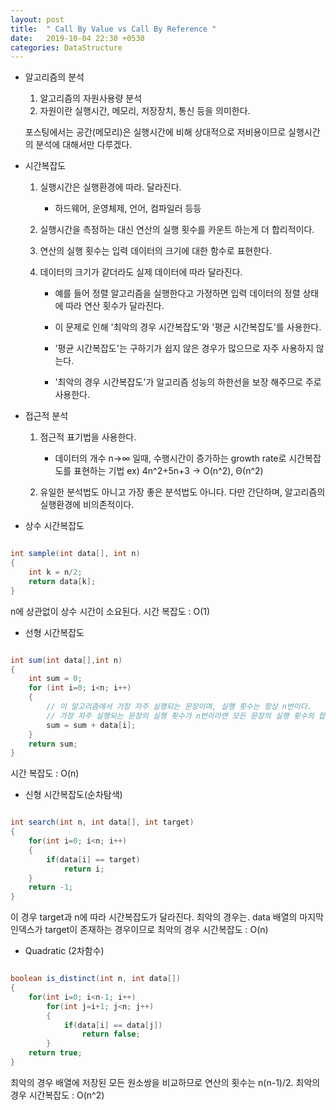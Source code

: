 ```yaml
---
layout: post
title:  " Call By Value vs Call By Reference "
date:   2019-10-04 22:30 +0530
categories: DataStructure
---
```


* 알고리즘의 분석
    
    1) 알고리즘의 자원사용량 분석
    2) 자원이란 실행시간, 메모리, 저장장치, 통신 등을 의미한다.

    포스팅에서는 공간(메모리)은 실행시간에 비해 상대적으로 저비용이므로
    실행시간의 분석에 대해서만 다루겠다.

* 시간복잡도

    1) 실행시간은 실행환경에 따라. 달라진다.
        - 하드웨어, 운영체제, 언어, 컴파일러 등등

    2) 실행시간을 측정하는 대신 연산의 실행 횟수를 카운트 하는게 더 합리적이다.

    3) 연산의 실행 횟수는 입력 데이터의 크기에 대한 함수로 표현한다.

    4) 데이터의 크기가 같더라도 실제 데이터에 따라 달라진다.
        - 예를 들어 정렬 알고리즘을 실행한다고 가정하면 
          입력 데이터의 정렬 상태에 따라 연산 횟수가 달라진다.

        - 이 문제로 인해 '최악의 경우 시간복잡도'와 '평균 시간복잡도'를 사용한다.
        - '평균 시간복잡도'는 구하기가 쉽지 않은 경우가 많으므로 자주 사용하지 않는다.
        - '최악의 경우 시간복잡도'가 알고리즘 성능의 하한선을 보장 해주므로 주로 사용한다.

* 접근적 분석

    1) 점근적 표기법을 사용한다.
        - 데이터의 개수 n->∞ 일때, 수행시간이 증가하는 growth rate로 시간복잡도를 표현하는 기법
            ex) 4n^2+5n+3 -> O(n^2), Θ(n^2)

    2) 유일한 분석법도 아니고 가장 좋은 분석법도 아니다.
       다만 간단하며, 알고리즘의 실행환경에 비의존적이다.

* 상수 시간복잡도

```java

int sample(int data[], int n)
{
    int k = n/2;
    return data[k];
}


```

n에 상관없이 상수 시간이 소요된다.
시간 복잡도 : O(1)


* 선형 시간복잡도

```java

int sum(int data[],int n)
{
    int sum = 0;
    for (int i=0; i<n; i++)
    {
        // 이 알고리즘에서 가장 자주 실행되는 문장이며, 실행 횟수는 항상 n번이다.
        // 가장 자주 실행되는 문장의 실행 횟수가 n번이라면 모든 문장의 실행 횟수의 합은 n에 선형적으로 비례한다.
        sum = sum + data[i]; 
    }
    return sum;
}

```

시간 복잡도 : O(n)

* 신형 시간복잡도(순차탐색)

```java

int search(int n, int data[], int target)
{
    for(int i=0; i<n; i++)
    {
        if(data[i] == target)
            return i;
    }
    return -1;
}

```

이 경우 target과 n에 따라 시간복잡도가 달라진다.
최악의 경우는. data 배열의 마지막 인덱스가 target이 존재하는 경우이므로
최악의 경우 시간복잡도 : O(n)

* Quadratic (2차함수)

```java

boolean is_distinct(int n, int data[])
{
    for(int i=0; i<n-1; i++)
        for(int j=i+1; j<n; j++)
        {
            if(data[i] == data[j])
                return false;
        }
    return true;
}

```

최악의 경우 배열에 저장된 모든 원소쌍을 비교하므로 연산의 횟수는 n(n-1)/2.
최악의 경우 시간복잡도 : O(n^2)
